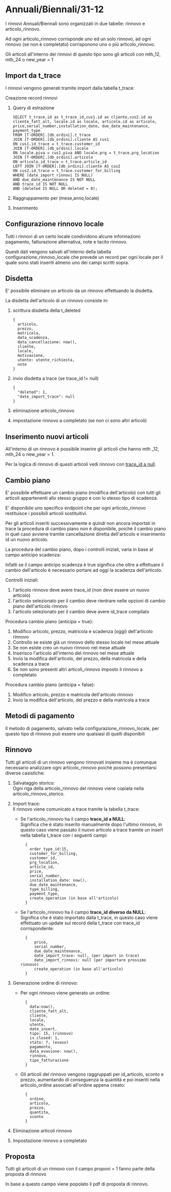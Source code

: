# Annuali/Biennali/31-12

I rinnovi Annuali/Biennali sono organizzati in due tabelle: rinnovo e articolo_rinnovo.

Ad ogni articolo_rinnovo corrisponde uno ed un solo rinnovo, ad ogni rinnovo (se non è completato) corrisponono uno o più articolo_rinnovo.

Gli articoli all'interno dei rinnovi di questo tipo sono gli articoli con mth_12, mth_24 o new_year = 1

## Import da t_trace

I rinnovi vengono generati tramite import dalla tabella t_trace:

Creazione record rinnovi

1.  Query di estrazione

        SELECT t_trace.id as t_trace_id,cus1.id as cliente,cus2.id as
        cliente_fatt_alt, locale.id as locale, articolo.id as articolo,
        price,serial_number,installation_date, due_date_maintenance,
        payment_type
        FROM [T-ORDER].[db_ordini].t_trace
        JOIN [T-ORDER].[db_ordini].cliente AS cus1
        ON cus1.id_trace = t_trace.customer_id
        JOIN [T-ORDER].[db_ordini].locale
        ON locale.piva = cus1.piva AND locale.prg = t_trace.prg_location
        JOIN [T-ORDER].[db_ordini].articolo
        ON articolo.id_trace = t_trace.article_id
        LEFT JOIN [T-ORDER].[db_ordini].cliente AS cus2
        ON cus2.id_trace = t_trace.customer_for_billing
        WHERE (date_import_rinnovi IS NULL)
        AND due_date_maintenance IS NOT NULL
        AND trace_id IS NOT NULL
        AND (deleted IS NULL OR deleted = 0);

2.  Raggruppamento per (mese,anno,locale)
3.  Inserimento

## Configurazione rinnovo locale

Tutti i rinnovi di un certo locale condividono alcune informazioni: pagamento, fatturazione alternativa, note e tacito rinnovo.

Questi dati vengono salvati all'interno della tabella configurazione_rinnovo_locale che prevede un record per ogni locale per il quale sono stati inseriti almeno uno dei campi scritti sopra.

## Disdetta

E' possibile eliminare un articolo da un rinnovo effettuando la disdetta.

La disdetta dell'articolo di un rinnovo consiste in:

1.  scrittura disdetta della t_deleted

        {
          articolo,
          prezzo,
          matricola,
          data_scadenza,
          data_cancellazione: now(),
          cliente,
          locale,
          motivazione,
          utente: utente_richiesta,
          note
        }

2.  invio disdetta a trace (se trace_id != null)

        {
          "deleted": 1,
          "date_import_trace": null
        }

3.  eliminazione articolo_rinnovo
4.  impostazione rinnovo a completato (se non ci sono altri articoli)

## Inserimento nuovi articoli

All'interno di un rinnovo è possibile inserire gli articoli che hanno mth \_12, mth_24 o new_year = 1.

Per la logica di rinnovo di questi articoli vedi rinnovo con <u>trace_id a null</u>.

## Cambio piano

E' possibile effettuare un cambio piano (modifica dell'articolo) con tutti gli articoli appartenenti allo stesso gruppo e con lo stesso tipo di scadenza.

E' disponibile uno specifico endpoint che per ogni articolo_rinnovo restituisce i possibili articoli sostituitivi.

Per gli articoli inseriti successivamente e quindi non ancora importati in trace la procedura di cambio piano non è disponibile, poichè il cambio piano in quel caso avviene tramite cancellazione diretta dell'articolo e inserimento id un nuovo articolo.

La procedura del cambio piano, dopo i controlli iniziali, varia in base al campo anticipo scadenza:

Infatti se il campo anticipo scadenza è true significa che oltre a effettuare il cambio dell'articolo è necessario portare ad oggi la scadenza dell'articolo.

Controlli iniziali:

1. l'articolo rinnovo deve avere trace_id (non deve essere un nuovo articolo)
2. l'articolo selezionato per il cambio deve rientrare nelle opzioni di cambio piano dell'articolo rinnovo
3. l'articolo selezionato per il cambio deve avere id_trace compilato

Procedura cambio piano (anticipa = true):

1. Modifico articolo, prezzo, matricola e scadenza (oggi) dell'articolo rinnovo
2. Controllo se esiste già un rinnovo dello stesso locale nel mese attuale
3. Se non esiste creo un nuovo rinnovo nel mese attuale
4. Inserisco l'articolo all'interno del rinnovo nel mese attuale
5. Invio la modifica dell'articolo, del prezzo, della matricola e della scadenza a trace
6. Se non sono presenti altri articoli_rinnovo imposto il rinnovo a completato

Procedura cambio piano (anticipa = false):

1. Modifico articolo, prezzo e matricola dell'articolo rinnovo
2. Invio la modifica dell'articolo, del prezzo e della matricola a trace

## Metodi di pagamento

Il metodo di pagamento, salvato nella configurazione_rinnovo_locale, per questo tipo di rinnovo può essere uno qualsiasi di quelli disponibili

## Rinnovo

Tutti gli articoli di un rinnovo vengono rinnovati insieme ma è comunque necessario analizzare ogni articolo_rinnovo poichè possono presentarsi diverse casistiche:

1.  Salvataggio storico: <br>Ogni riga della articolo_rinnovo del rinnovo viene copiata nella articolo_rinnovo_storico.
2.  Import trace: <br>Il rinnovo viene comunicato a trace tramite la tabella t_trace:

    - Se l'articolo_rinnovo ha il campo <b>trace_id a NULL</b>:
      <br> Significa che è stato inserito manualmente dopo l'ultimo rinnovo, in questo caso viene passato il nuovo articolo a trace tramite un insert nella tabella t_trace con i seguenti campi:

            {
              order_type_id:15,
              customer_for_billing,
              customer_id,
              prg_location,
              article_id,
              price,
              serial_number,
              installation_date: now(),
              due_date_maintenance,
              type_billing,
              payment_type,
              create_operation (in base all'articolo)
            }

    - Se l'articolo_rinnovo ha il campo <b>trace_id diverso da NULL</b>:
      <br> Significa che è stato importato dalla t_trace, in questo caso viene effettuato un update sul record della t_trace con trace_id corrispondente:

            {
                price,
                serial_number,
                due_date_maintenance,
                date_import_trace: null, (per import in trace)
                date_import_rinnovi: null (per importare prossimo rinnovo)
                create_operation (in base all'articolo)
            }

3.  Generazione ordine di rinnovo: <br>

    - Per ogni rinnovo viene generato un ordine:

            {
              data:now(),
              cliente_fatt_alt,
              cliente,
              locale,
              utente,
              date_insert,
              tipo: 15, (rinnovo)
              is_closed: 1,
              stato: 7, (evaso)
              pagamento,
              data_evasione: now(),
              rinnovo,
              tipo_fatturazione
            }

    - Gli articoli del rinnovo vengono raggruppati per id_articolo, sconto e prezzo, aumentando di conseguenza la quantità e poi inseriti nella articolo_ordine associati all'ordine appena creato:

            {
              ordine,
              articolo,
              prezzo,
              quantita,
              sconto
            }

4.  Eliminazione articoli rinnovo
5.  Impostazione rinnovo a completato

## Proposta

Tutti gli articoli di un rinnovo con il campo proponi = 1 fanno parte della proposta di rinnovo

In base a questo campo viene popolato il pdf di proposta di rinnovo.
